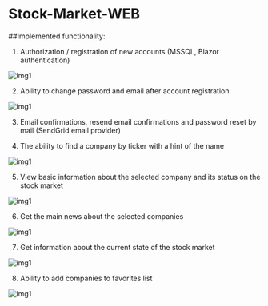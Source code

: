 # Stock-Market-WEB

##Implemented functionality: 

1. Authorization / registration of new accounts (MSSQL, Blazor authentication)

![img1](https://i.ibb.co/DRy4F5h/1.png)


2. Ability to change password and email after account registration

![img1](https://i.ibb.co/HK6NR39/4.png)


3. Email confirmations, resend email confirmations and password reset by mail (SendGrid email provider)


4. The ability to find a company by ticker with a hint of the name

![img1](https://i.ibb.co/0D9tVTD/3.png)


5. View basic information about the selected company and its status on the stock market

![img1](https://i.ibb.co/kKDs8wm/2.png)


6. Get the main news about the selected companies

![img1](https://i.ibb.co/1s69DTg/5.png)


7. Get information about the current state of the stock market

![img1](https://i.ibb.co/rGQPj5w/6.png)


8. Ability to add companies to favorites list

![img1](https://i.ibb.co/wWLcdY3/7.png)
